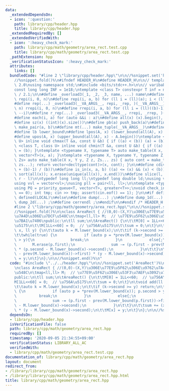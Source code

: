 ```yaml
---
data:
  _extendedDependsOn:
  - icon: ':question:'
    path: library/cpp/header.hpp
    title: library/cpp/header.hpp
  _extendedRequiredBy: []
  _extendedVerifiedWith:
  - icon: ':heavy_check_mark:'
    path: library/cpp/math/geometry/area_rect.test.cpp
    title: library/cpp/math/geometry/area_rect.test.cpp
  _pathExtension: hpp
  _verificationStatusIcon: ':heavy_check_mark:'
  attributes:
    links: []
  bundledCode: "#line 2 \"library/cpp/header.hpp\"\n\n//%snippet.set('header')%\n\
    //%snippet.fold()%\n#ifndef HEADER_H\n#define HEADER_H\n\n// template version\
    \ 2.0\nusing namespace std;\n#include <bits/stdc++.h>\n\n// varibable settings\n\
    const long long INF = 1e18;\ntemplate <class T> constexpr T inf = numeric_limits<T>::max()\
    \ / 2.1;\n\n#define _overload3(_1, _2, _3, name, ...) name\n#define _rep(i, n)\
    \ repi(i, 0, n)\n#define repi(i, a, b) for (ll i = (ll)(a); i < (ll)(b); ++i)\n\
    #define rep(...) _overload3(__VA_ARGS__, repi, _rep, )(__VA_ARGS__)\n#define _rrep(i,\
    \ n) rrepi(i, 0, n)\n#define rrepi(i, a, b) for (ll i = (ll)((b)-1); i >= (ll)(a);\
    \ --i)\n#define r_rep(...) _overload3(__VA_ARGS__, rrepi, _rrep, )(__VA_ARGS__)\n\
    #define each(i, a) for (auto &&i : a)\n#define all(x) (x).begin(), (x).end()\n\
    #define sz(x) ((int)(x).size())\n#define pb(a) push_back(a)\n#define mp(a, b)\
    \ make_pair(a, b)\n#define mt(...) make_tuple(__VA_ARGS__)\n#define ub upper_bound\n\
    #define lb lower_bound\n#define lpos(A, x) (lower_bound(all(A), x) - A.begin())\n\
    #define upos(A, x) (upper_bound(all(A), x) - A.begin())\ntemplate <class T, class\
    \ U> inline void chmax(T &a, const U &b) { if ((a) < (b)) (a) = (b); }\ntemplate\
    \ <class T, class U> inline void chmin(T &a, const U &b) { if ((a) > (b)) (a)\
    \ = (b); }\ntemplate <typename X, typename T> auto make_table(X x, T a) { return\
    \ vector<T>(x, a); }\ntemplate <typename X, typename Y, typename Z, typename...\
    \ Zs> auto make_table(X x, Y y, Z z, Zs... zs) { auto cont = make_table(y, z,\
    \ zs...); return vector<decltype(cont)>(x, cont); }\n\n#define cdiv(a, b) (((a)\
    \ + (b)-1) / (b))\n#define is_in(x, a, b) ((a) <= (x) && (x) < (b))\n#define uni(x)\
    \ sort(all(x)); x.erase(unique(all(x)), x.end())\n#define slice(l, r) substr(l,\
    \ r - l)\n\ntypedef long long ll;\ntypedef long double ld;\nusing vl = vector<ll>;\n\
    using vvl = vector<vl>;\nusing pll = pair<ll, ll>;\n\ntemplate <typename T>\n\
    using PQ = priority_queue<T, vector<T>, greater<T>>;\nvoid check_input() { assert(cin.eof()\
    \ == 0); int tmp; cin >> tmp; assert(cin.eof() == 1); }\n\n#if defined(PCM) ||\
    \ defined(LOCAL)\n#else\n#define dump(...) ;\n#define dump_1d(...) ;\n#define\
    \ dump_2d(...) ;\n#define cerrendl ;\n#endif\n\n#endif /* HEADER_H */\n//%snippet.end()%\n\
    #line 2 \"library/cpp/math/geometry/area_rect.hpp\"\n\n//%snippet.set('AreaRect')%\n\
    //%snippet.fold()%\n\nclass AreaRect { //(0,0)-(X,Y)\u306E\u77E9\u5F62\u306E\u9762\
    \u7A4D\u306E\u7DCF\u548C\n\tmap<ll,ll> M;  // \u77E9\u5F62\u306E\u53F3\u7AEF\u3092\
    \u7BA1\u7406\npublic:\n\tll sum;\n\tAreaRect() {\n\t\tM[0] = 1LL<<60;  // \u756A\
    \u5175\n\t\tM[1LL<<60] = 0;  // \u756A\u5175\n\t\tsum = 0;\n\t}\n\tvoid add(ll\
    \ x, ll y) {\n\t\tauto k = M.lower_bound(x);\n\t\tif (k->second >= y) return;\n\
    \t\twhile(true) {\n            if (auto p = *prev(M.lower_bound(x)); p.second\
    \ > y){\n                break;\n            }\n            else{;\n         \
    \       M.erase(p.first);\n                sum -= (p.first - prev(M.lower_bound(p.first))->first)\
    \ * (p.second - M.lower_bound(x)->second);\n            }\n\t\t}\n\t\tsum += (x\
    \ - prev(M.lower_bound(x))->first) * (y - M.lower_bound(x)->second);\n\t\tM[x]\
    \ = y;\n\t}\n};\n\n//%snippet.end()%\n"
  code: "#include \"../../header.hpp\"\n\n//%snippet.set('AreaRect')%\n//%snippet.fold()%\n\
    \nclass AreaRect { //(0,0)-(X,Y)\u306E\u77E9\u5F62\u306E\u9762\u7A4D\u306E\u7DCF\
    \u548C\n\tmap<ll,ll> M;  // \u77E9\u5F62\u306E\u53F3\u7AEF\u3092\u7BA1\u7406\n\
    public:\n\tll sum;\n\tAreaRect() {\n\t\tM[0] = 1LL<<60;  // \u756A\u5175\n\t\t\
    M[1LL<<60] = 0;  // \u756A\u5175\n\t\tsum = 0;\n\t}\n\tvoid add(ll x, ll y) {\n\
    \t\tauto k = M.lower_bound(x);\n\t\tif (k->second >= y) return;\n\t\twhile(true)\
    \ {\n            if (auto p = *prev(M.lower_bound(x)); p.second > y){\n      \
    \          break;\n            }\n            else{;\n                M.erase(p.first);\n\
    \                sum -= (p.first - prev(M.lower_bound(p.first))->first) * (p.second\
    \ - M.lower_bound(x)->second);\n            }\n\t\t}\n\t\tsum += (x - prev(M.lower_bound(x))->first)\
    \ * (y - M.lower_bound(x)->second);\n\t\tM[x] = y;\n\t}\n};\n\n//%snippet.end()%\n"
  dependsOn:
  - library/cpp/header.hpp
  isVerificationFile: false
  path: library/cpp/math/geometry/area_rect.hpp
  requiredBy: []
  timestamp: '2020-09-05 21:34:55+09:00'
  verificationStatus: LIBRARY_ALL_AC
  verifiedWith:
  - library/cpp/math/geometry/area_rect.test.cpp
documentation_of: library/cpp/math/geometry/area_rect.hpp
layout: document
redirect_from:
- /library/library/cpp/math/geometry/area_rect.hpp
- /library/library/cpp/math/geometry/area_rect.hpp.html
title: library/cpp/math/geometry/area_rect.hpp
---
```

